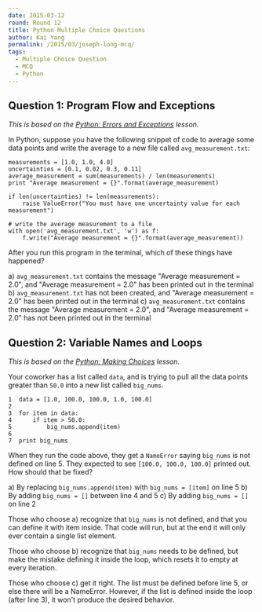 ```yaml
---
date: 2015-03-12
round: Round 12
title: Python Multiple Choice Questions
author: Kai Yang
permalink: /2015/03/joseph-long-mcq/
tags:
  - Multiple Choice Question
  - MCQ
  - Python
---
```


## Question 1: Program Flow and Exceptions

*This is based on the [Python: Errors and Exceptions](http://swcarpentry.github.io/python-novice-inflammation/09-errors.html) lesson.*

In Python, suppose you have the following snippet of code to average some data points and write the average to a new file called `avg_measurement.txt`:


    measurements = [1.0, 1.0, 4.0]
    uncertainties = [0.1, 0.02, 0.3, 0.11]
    average_measurement = sum(measurements) / len(measurements)
    print "Average measurement = {}".format(average_measurement)

    if len(uncertainties) != len(measurements):
        raise ValueError("You must have one uncertainty value for each measurement")

    # write the average measurement to a file
    with open('avg_measurement.txt', 'w') as f:
        f.write("Average measurement = {}".format(average_measurement))

After you run this program in the terminal, which of these things have happened?

a) `avg_measurement.txt` contains the message "Average measurement = 2.0", and "Average measurement = 2.0" has been printed out in the terminal
b)  `avg_measurement.txt` has not been created, and "Average measurement = 2.0" has been printed out in the terminal
c)  `avg_measurement.txt` contains the message "Average measurement = 2.0", and "Average measurement = 2.0" has not been printed out in the terminal

## Question 2: Variable Names and Loops

*This is based on the [Python: Making Choices](http://swcarpentry.github.io/python-novice-inflammation/05-cond.html) lesson.*

Your coworker has a list called `data`, and is trying to pull all the data points greater than `50.0` into a new list called `big_nums`.

    1  data = [1.0, 100.0, 100.0, 1.0, 100.0]
    2
    3  for item in data:
    4      if item > 50.0:
    5          big_nums.append(item)
    6
    7  print big_nums

When they run the code above, they get a `NameError` saying `big_nums` is not defined on line 5. They expected to see `[100.0, 100.0, 100.0]` printed out. How should that be fixed?

a) By replacing `big_nums.append(item)` with `big_nums = [item]` on line 5
b) By adding `big_nums = []` between line 4 and 5
c) By adding `big_nums = []` on line 2

Those who choose a) recognize that `big_nums` is not defined, and that you can define it with item inside. That code will run, but at the end it will only ever contain a single list element.

Those who choose b) recognize that `big_nums` needs to be defined, but make the mistake defining it inside the loop, which resets it to empty at every iteration.

Those who choose c) get it right. The list must be defined before line 5, or else there will be a NameError. However, if the list is defined inside the loop (after line 3), it won't produce the desired behavior.